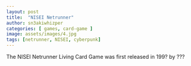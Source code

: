 ```yaml
---
layout: post
title:  "NISEI Netrunner"
author: sn3akiwhizper
categories: [ games, card-game ]
image: assets/images/4.jpg
tags: [netrunner, NISEI, cyberpunk]
---
```


The NISEI Netrunner Living Card Game was first released in 199? by ???
